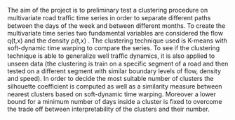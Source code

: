 The aim of the project is to preliminary test a clustering procedure on multivariate road traﬀic time series in order to separate different paths between the days of the week and between different months. To create the multivariate time series two fundamental variables are considered the flow q(t,x) and the density ρ(t,x) . The clustering technique used is K-means with soft-dynamic time warping to compare the series. To see if the clustering technique is able to generalize well traﬀic dynamics, it is also applied to unseen data (the clustering is train on a specific segment of a road and then tested on a different segment with similar boundary levels of flow, density and speed). In order to decide the most suitable number of clusters the silhouette coeﬀicient is computed as well as a similarity measure between nearest clusters based on soft-dynamic time warping. Moreover a lower bound for a minimum number of days inside a cluster is fixed to overcome the trade off between interpretability of the clusters and their number.
